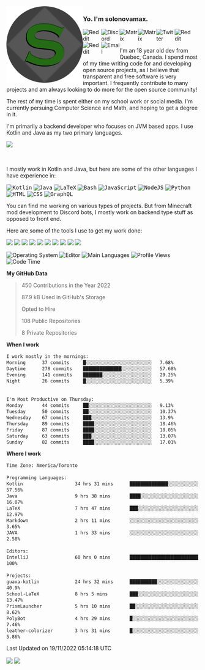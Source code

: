 <img align="left" alt="Avatar" width="200px" src="https://raw.githubusercontent.com/solonovamax/solonovamax/main/solonovamax-circle.png" />

### Yo. I'm solonovamax.

<a href="https://gitlab.com/solonovamax">
    <img align="left" alt="Reddit" width="48px" src="https://img.icons8.com/color/2x/gitlab.png">
</a>

<a href="https://discord.solonovamax.gay">
    <img align="left" alt="Discord" width="48px" src="https://img.icons8.com/color/2x/discord-logo.png">
</a>

<a href="https://matrix.to/#/@solonovamax:matrix.org?#gh-light-mode-only">
    <img align="left" alt="Matrix" width="48px" src="https://img.icons8.com/000000/material/2x/matrix-logo.png">
</a>
<a href="https://matrix.to/#/@solonovamax:matrix.org?#gh-dark-mode-only">
    <img align="left" alt="Matrix" width="48px" src="https://img.icons8.com/FFFFFF/material/2x/matrix-logo.png">
</a>

<a href="https://twitter.com/solonovamax">
    <img align="left" alt="Twitter" width="48px" src="https://img.icons8.com/color/2x/twitter.png">
</a>

<!-- <a href="https://twitch.tv/solonovamax">
    <img align="left" alt="Twitch" width="48px" src="https://img.icons8.com/color/2x/twitch.png">
</a> -->

<a href="https://reddit.com/u/solonovamax">
    <img align="left" alt="Reddit" width="48px" src="https://img.icons8.com/color/2x/reddit.png">
</a>

<a href="https://www.youtube.com/channel/UCTxCeyGu41WfEBT8mXpjHMA">
    <img align="left" alt="Reddit" width="48px" src="https://img.icons8.com/color/2x/youtube.png">
</a>

<a href="mailto:solonovamax@12oclockpoint.com">
    <img align="left" alt="Email" width="48px" src="https://img.icons8.com/fluency/2x/mail.png">
</a>

<!-- <a href="https://open.spotify.com/user/solonovamax">
    <img align="left" alt="Spotify" width="48px" src="https://img.icons8.com/color/2x/spotify.png">
</a> -->

<br/>
<br/>

I'm an 18 year old dev from Quebec, Canada.
I spend most of my time writing code for and developing open source projects, as I believe that transparent and free software is very important.
I frequently contribute to many projects and am always looking to do more for the open source community!

The rest of my time is spent either on my school work or social media. I'm currently persuing Computer Science and Math, and hoping to get a degree in it.

I'm primarily a backend developer who focuses on JVM based apps. I use Kotlin and Java as my two primary languages.


<a href="https://github.com/ryo-ma/github-profile-trophy"><img src="https://github-profile-trophy.vercel.app/?username=solonovamax&margin-w=15&row=1"/></a> 

<br/>

I mostly work in Kotlin and Java, but here are some of the other languages I have experience in:

<kbd><img height="32" alt="Kotlin" src="https://img.icons8.com/color/1x/kotlin.png"></kbd>
<kbd><img height="32" alt="Java" src="https://img.icons8.com/color/1x/java-coffee-cup-logo.png"></kbd>
<kbd><img height="32" alt="LaTeX" src="https://img.icons8.com/color/1x/latex.png"></kbd>
<kbd><img height="32" alt="Bash" src="https://img.icons8.com/color/1x/console.png"></kbd>
<kbd><img height="32" alt="JavaScript" src="https://img.icons8.com/color/1x/javascript.png"></kbd>
<kbd><img height="32" alt="NodeJS" src="https://img.icons8.com/color/1x/nodejs.png"></kbd>
<kbd><img height="32" alt="Python" src="https://img.icons8.com/color/1x/python.png"></kbd>
<kbd><img height="32" alt="HTML" src="https://img.icons8.com/color/1x/html-5.png"></kbd>
<kbd><img height="32" alt="CSS" src="https://img.icons8.com/color/1x/css3.png"></kbd>
<kbd><img height="32" alt="GraphQL" src="https://img.icons8.com/color/1x/graphql.png"></kbd>

You can find me working on various types of projects.
But from Minecraft mod development to Discord bots, I mostly work on backend type stuff as opposed to front end.

Here are some of the tools I use to get my work done:

<kbd><img height="32" src="https://img.icons8.com/color/2x/intellij-idea.png"></kbd>
<kbd><img height="32" src="https://img.icons8.com/color/2x/linux.png"></kbd>
<kbd><img height="32" src="https://img.icons8.com/fluent/2x/console.png"></kbd>
<kbd><img height="32" src="https://img.icons8.com/color/2x/open-source.png"></kbd>
<kbd><img height="32" src="https://img.icons8.com/color/2x/git.png"></kbd>
<kbd><img height="32" src="https://img.icons8.com/color/2x/docker.png"></kbd>
<kbd><img height="32" src="https://img.icons8.com/color/2x/mongodb.png"></kbd>
<kbd><img height="32" src="https://img.icons8.com/color/2x/nginx.png"></kbd>
<a href="?#gh-light-mode-only"><kbd><img height="32" src="https://img.icons8.com/metro/2x/mysql.png"></kbd></a>
<a href="?#gh-dark-mode-only"><kbd><img height="32" src="https://img.icons8.com/FFFFFF/metro/2x/mysql.png"></kbd></a>

![Operating System](https://img.shields.io/badge/OS-Arch%20Linux-informational?style=for-the-badge&logo=Arch%20Linux&logoColor=white&color=007ec6)
![Editor](https://img.shields.io/badge/Editor-IntelliJ%20Idea-informational?style=for-the-badge&logo=IntelliJ%20Idea&logoColor=white&color=007ec6)
![Main Languages](https://img.shields.io/badge/Main%20Languages-Java%20%26%20Kotlin-informational?style=for-the-badge&logo=Java&logoColor=white&color=007ec6)
![Profile Views](https://komarev.com/ghpvc/?username=solonovamax&color=blue&style=for-the-badge)
![Code Time](https://img.shields.io/endpoint?url=https://wakapi.dev/api/compat/shields/v1/solonovamax/interval:all_time&label=Code%20Time&style=for-the-badge&color=blue)

<!--START_SECTION:waka-->
**My GitHub Data**

> 450 Contributions in the Year 2022
> 
> 87.9 kB Used in GitHub's Storage
> 
> Opted to Hire
> 
> 108 Public Repositories
> 
> 8 Private Repositories
> 
**When I work** 

```text
I work mostly in the mornings: 
Morning      37 commits     █░░░░░░░░░░░░░░░░░░░░░░░░   7.68% 
Daytime      278 commits    ██████████████░░░░░░░░░░░   57.68% 
Evening      141 commits    ███████░░░░░░░░░░░░░░░░░░   29.25% 
Night        26 commits     █░░░░░░░░░░░░░░░░░░░░░░░░   5.39%


I'm Most Productive on Thursday: 
Monday       44 commits     ██░░░░░░░░░░░░░░░░░░░░░░░   9.13% 
Tuesday      50 commits     ██░░░░░░░░░░░░░░░░░░░░░░░   10.37% 
Wednesday    67 commits     ███░░░░░░░░░░░░░░░░░░░░░░   13.9% 
Thursday     89 commits     ████░░░░░░░░░░░░░░░░░░░░░   18.46% 
Friday       87 commits     ████░░░░░░░░░░░░░░░░░░░░░   18.05% 
Saturday     63 commits     ███░░░░░░░░░░░░░░░░░░░░░░   13.07% 
Sunday       82 commits     ████░░░░░░░░░░░░░░░░░░░░░   17.01%

```


**Where I work** 

```text
Time Zone: America/Toronto

Programming Languages: 
Kotlin                   34 hrs 31 mins      ██████████████░░░░░░░░░░░   57.56% 
Java                     9 hrs 38 mins       ████░░░░░░░░░░░░░░░░░░░░░   16.07% 
LaTeX                    7 hrs 47 mins       ███░░░░░░░░░░░░░░░░░░░░░░   12.97% 
Markdown                 2 hrs 11 mins       ░░░░░░░░░░░░░░░░░░░░░░░░░   3.65% 
JAVA                     1 hrs 33 mins       ░░░░░░░░░░░░░░░░░░░░░░░░░   2.58%

Editors: 
IntelliJ                 60 hrs 0 mins       █████████████████████████   100%

Projects: 
guava-kotlin             24 hrs 32 mins      ██████████░░░░░░░░░░░░░░░   40.9% 
School-LaTeX             8 hrs 5 mins        ███░░░░░░░░░░░░░░░░░░░░░░   13.47% 
PrismLauncher            5 hrs 10 mins       ██░░░░░░░░░░░░░░░░░░░░░░░   8.62% 
PolyBot                  4 hrs 29 mins       █░░░░░░░░░░░░░░░░░░░░░░░░   7.46% 
leather-colorizer        3 hrs 31 mins       █░░░░░░░░░░░░░░░░░░░░░░░░   5.86%

```


 Last Updated on 19/11/2022 05:14:18 UTC
<!--END_SECTION:waka-->

<div style="white-space:nowrap;width:100%;position: relative;display: inline-block">
<img align="center" src="https://github-readme-stats.vercel.app/api?username=solonovamax&custom_title=solonovamax%27s%20Github%20Stats&langs_count=5&include_all_commits=true&count_private=true&show_icons=true&theme=github_dark"/>
<img align="center" src="https://github-readme-stats.vercel.app/api/wakatime?api_domain=wakapi.dev&username=solonovamax&range=last_30_days&custom_title=solonovamax%27s+Primary+Languages+%28Last+Month%29&langs_count=10&show_icons=true&theme=github_dark"/>
</div>
